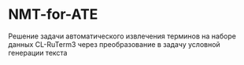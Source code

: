 # NMT-for-ATE
Решение задачи автоматического извлечения терминов на наборе данных CL-RuTerm3 через преобразование в задачу условной генерации текста
